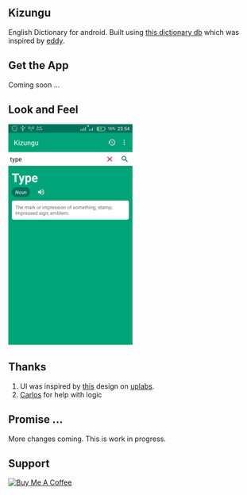 ## Kizungu
English Dictionary for android.
Built using [this dictionary db](https://github.com/Kevin-Kip/dictionary) which was inspired by [eddy](https://github.com/eddydn/DictionaryDatabase).

## Get the App
Coming soon ...

## Look and Feel
<img src="/screenshots/device1.png" width="250px">

## Thanks
1. UI was inspired by [this](https://www.uplabs.com/posts/dictionary-application) design on [uplabs](https://www.uplabs.com/).
2. [Carlos](https://github.com/carloscj6/) for help with logic


## Promise ...
More changes coming. This is work in progress.

## Support
<a href="https://www.buymeacoffee.com/kevinkip" target="_blank"><img src="https://www.buymeacoffee.com/assets/img/custom_images/purple_img.png" alt="Buy Me A Coffee" style="height: auto !important;width: auto !important;" ></a>
